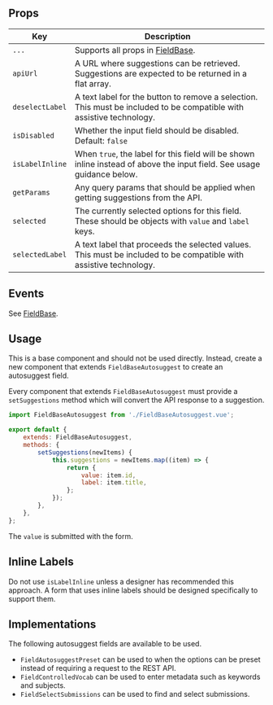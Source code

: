 ## Props

| Key | Description |
| --- | --- |
| `...` | Supports all props in [FieldBase](#/component/Form/fields/FieldBase). |
| `apiUrl` | A URL where suggestions can be retrieved. Suggestions are expected to be returned in a flat array. |
| `deselectLabel` | A text label for the button to remove a selection. This must be included to be compatible with assistive technology. |
| `isDisabled` | Whether the input field should be disabled. Default: `false` |
| `isLabelInline` | When `true`, the label for this field will be shown inline instead of above the input field. See usage guidance below. |
| `getParams` | Any query params that should be applied when getting suggestions from the API. |
| `selected` | The currently selected options for this field. These should be objects with `value` and `label` keys. |
| `selectedLabel` | A text label that proceeds the selected values. This must be included to be compatible with assistive technology. |

## Events

See [FieldBase](#/component/Form/fields/FieldBase).

## Usage

This is a base component and should not be used directly. Instead, create a new component that extends `FieldBaseAutosuggest` to create an autosuggest field.

Every component that extends `FieldBaseAutosuggest` must provide a `setSuggestions` method which will convert the API response to a suggestion.

```js
import FieldBaseAutosuggest from './FieldBaseAutosuggest.vue';

export default {
	extends: FieldBaseAutosuggest,
	methods: {
		setSuggestions(newItems) {
			this.suggestions = newItems.map((item) => {
				return {
					value: item.id,
					label: item.title,
				};
			});
		},
	},
};
```

The `value` is submitted with the form.

## Inline Labels

Do not use `isLabelInline` unless a designer has recommended this approach. A form that uses inline labels should be designed specifically to support them.

## Implementations

The following autosuggest fields are available to be used.

- `FieldAutosuggestPreset` can be used to when the options can be preset instead of requiring a request to the REST API.
- `FieldControlledVocab` can be used to enter metadata such as keywords and subjects.
- `FieldSelectSubmissions` can be used to find and select submissions.
